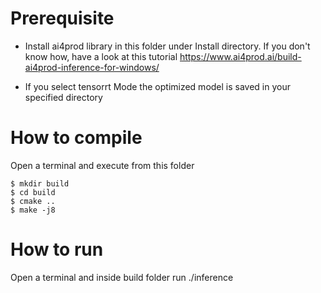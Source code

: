 # Prerequisite

- Install ai4prod library in this folder under Install directory. If you don't know how, have a look 
at this tutorial https://www.ai4prod.ai/build-ai4prod-inference-for-windows/

- If you select tensorrt Mode the optimized model is saved in your specified directory


# How to compile

Open a terminal and execute from this folder

	$ mkdir build
	$ cd build
	$ cmake ..
	$ make -j8


# How to run

Open a terminal and inside build folder run ./inference


